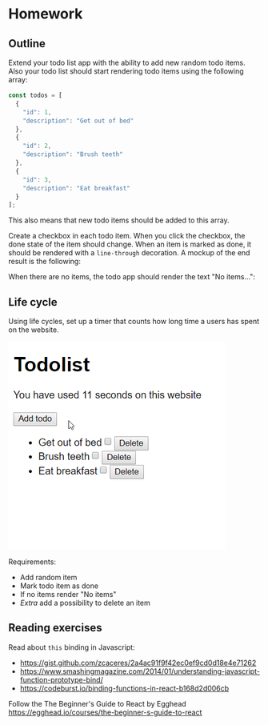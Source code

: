 # Homework

## Outline

Extend your todo list app with the ability to add new random todo items. Also your todo list should start rendering todo items using the following array:

```js
const todos = [
  {
    "id": 1,
    "description": "Get out of bed"
  },
  {
    "id": 2,
    "description": "Brush teeth"
  },
  {
    "id": 3,
    "description": "Eat breakfast"
  }
];

```
This also means that new todo items should be added to this array.

Create a checkbox in each todo item. When you click the checkbox, the done state of the item should change. When an item is marked as done, it should be rendered with a `line-through` decoration. A mockup of the end result is the following:

When there are no items, the todo app should render the text "No items...":

## Life cycle
Using life cycles, set up a timer that counts how long time a users has spent on the website. 

![todolist](assets/todolist.gif)

Requirements:
- Add random item
- Mark todo item as done
- If no items render "No items"
- *Extra* add a possibility to delete an item

## Reading exercises 

Read about `this` binding in Javascript:
- https://gist.github.com/zcaceres/2a4ac91f9f42ec0ef9cd0d18e4e71262
- https://www.smashingmagazine.com/2014/01/understanding-javascript-function-prototype-bind/
- https://codeburst.io/binding-functions-in-react-b168d2d006cb

Follow the The Beginner's Guide to React by Egghead https://egghead.io/courses/the-beginner-s-guide-to-react
